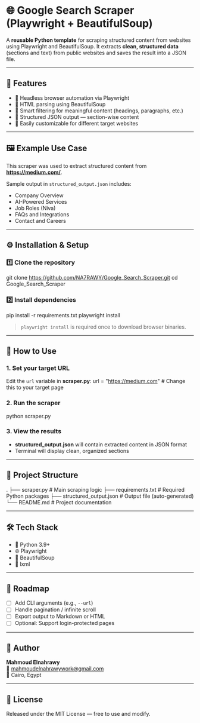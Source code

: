 # 🌐 Google Search Scraper (Playwright + BeautifulSoup)
A **reusable Python template** for scraping structured content from websites using Playwright and BeautifulSoup. It extracts **clean, structured data** (sections and text) from public websites and saves the result into a JSON file.

---

## 📌 Features
- 🚀 Headless browser automation via Playwright  
- 🧾 HTML parsing using BeautifulSoup  
- 🎯 Smart filtering for meaningful content (headings, paragraphs, etc.)  
- 📂 Structured JSON output — section-wise content  
- 🔄 Easily customizable for different target websites  

---

## 🖼 Example Use Case
This scraper was used to extract structured content from **https://medium.com/**.  

Sample output in `structured_output.json` includes:
- Company Overview  
- AI-Powered Services  
- Job Roles (Niva)  
- FAQs and Integrations  
- Contact and Careers  

---

## ⚙️ Installation & Setup

### 1️⃣ Clone the repository
git clone https://github.com/NA7RAWY/Google_Search_Scraper.git
cd Google_Search_Scraper

### 2️⃣ Install dependencies
pip install -r requirements.txt
playwright install

> `playwright install` is required once to download browser binaries.

---

## 🚀 How to Use

### 1. Set your target URL
Edit the `url` variable in **scraper.py**:
url = "https://medium.com"  # Change this to your target page

### 2. Run the scraper
python scraper.py

### 3. View the results
- **structured_output.json** will contain extracted content in JSON format  
- Terminal will display clean, organized sections  

---

## 📁 Project Structure
.
├── scraper.py                # Main scraping logic
├── requirements.txt          # Required Python packages
├── structured_output.json    # Output file (auto-generated)
└── README.md                 # Project documentation

---

## 🛠 Tech Stack
- 🐍 Python 3.9+  
- 🌐 Playwright  
- 🥣 BeautifulSoup  
- 📄 lxml  

---

## 🔮 Roadmap
- [ ] Add CLI arguments (e.g., `--url`)  
- [ ] Handle pagination / infinite scroll  
- [ ] Export output to Markdown or HTML  
- [ ] Optional: Support login-protected pages  

---

## 👤 Author
**Mahmoud Elnahrawy**  
📧 mahmoudelnahrawywork@gmail.com  
📍 Cairo, Egypt  

---

## 🪪 License
Released under the MIT License — free to use and modify.
